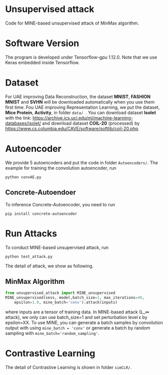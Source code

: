 # Unsupervised attack
Code for MINE-based unsupervised attack of MinMax algorithm.

# Software Version
The program is developed under Tensorflow-gpu 1.12.0. Note that we use Keras embedded inside Tensorflow.

# Dataset
For UAE improving Data Reconstruction, the dataset **MNIST**, **FASHION MNIST** and **SVHN** will be downloaded automatically when you use them first time.
Fou UAE improving Representation Learning, we put the dataset, **Mice Protein**, **Activity**, in folder ```data/ ```.
You can download dataset **Isolet** with the link: https://archive.ics.uci.edu/ml/machine-learning-databases/isolet/ and download dataset **COIL-20** (processed) by https://www.cs.columbia.edu/CAVE/software/softlib/coil-20.php.

# Autoencoder
We provide 5 autoencoders and put the code in folder ```Autoencoders/```. The example for training the convolution autoencoder, run
```
python convAE.py
```
## Concrete-Autoendoer
To inference Concrete-Autoencoder, you need to run
```
pip install concrete-autoencoder
```

# Run Attacks
To conduct MINE-based unsupervised attack, run
```
python test_attack.py
```
The detail of attack, we show as following.

## MinMax Algorithm
```python
from unsupervised_attack import MINE_unsupervised
MINE_unsupervised(sess, model,batch_size=1, max_iterations=40, 
    epsilon=1.0, mine_batch='conv').attack(inputs)
```
where inputs are a tensor of training data. In MINE-based attack (L_$\infty$ attack), we only can use batch_size=1 and set perturbation level $\epsilon$ by epsilon=XX. To use MINE, you can generate a batch samples by convolution output with using ```mine_batch = 'conv'``` or generate a batch by random sampling with ```mine_batch='random_sampling'```.

#  Contrastive Learning
The detail of Contrastive Learning is shown in folder ```simCLR/```. 
